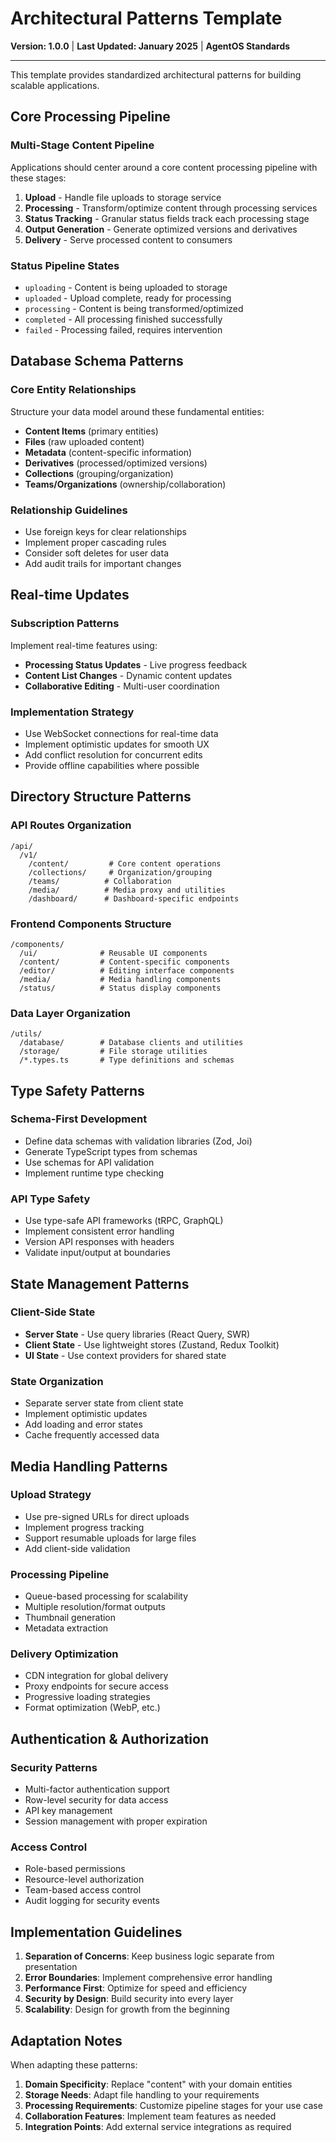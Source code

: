 # Architectural Patterns Template

**Version: 1.0.0** | **Last Updated: January 2025** | **AgentOS Standards**

---

This template provides standardized architectural patterns for building scalable applications.

## Core Processing Pipeline

### Multi-Stage Content Pipeline
Applications should center around a core content processing pipeline with these stages:

1. **Upload** - Handle file uploads to storage service
2. **Processing** - Transform/optimize content through processing services
3. **Status Tracking** - Granular status fields track each processing stage
4. **Output Generation** - Generate optimized versions and derivatives
5. **Delivery** - Serve processed content to consumers

### Status Pipeline States
- `uploading` - Content is being uploaded to storage
- `uploaded` - Upload complete, ready for processing
- `processing` - Content is being transformed/optimized
- `completed` - All processing finished successfully
- `failed` - Processing failed, requires intervention

## Database Schema Patterns

### Core Entity Relationships
Structure your data model around these fundamental entities:

- **Content Items** (primary entities)
- **Files** (raw uploaded content)
- **Metadata** (content-specific information)
- **Derivatives** (processed/optimized versions)
- **Collections** (grouping/organization)
- **Teams/Organizations** (ownership/collaboration)

### Relationship Guidelines
- Use foreign keys for clear relationships
- Implement proper cascading rules
- Consider soft deletes for user data
- Add audit trails for important changes

## Real-time Updates

### Subscription Patterns
Implement real-time features using:

- **Processing Status Updates** - Live progress feedback
- **Content List Changes** - Dynamic content updates
- **Collaborative Editing** - Multi-user coordination

### Implementation Strategy
- Use WebSocket connections for real-time data
- Implement optimistic updates for smooth UX
- Add conflict resolution for concurrent edits
- Provide offline capabilities where possible

## Directory Structure Patterns

### API Routes Organization
```
/api/
  /v1/
    /content/         # Core content operations
    /collections/     # Organization/grouping
    /teams/          # Collaboration
    /media/          # Media proxy and utilities
    /dashboard/      # Dashboard-specific endpoints
```

### Frontend Components Structure
```
/components/
  /ui/              # Reusable UI components
  /content/         # Content-specific components
  /editor/          # Editing interface components
  /media/           # Media handling components
  /status/          # Status display components
```

### Data Layer Organization
```
/utils/
  /database/        # Database clients and utilities
  /storage/         # File storage utilities
  /*.types.ts       # Type definitions and schemas
```

## Type Safety Patterns

### Schema-First Development
- Define data schemas with validation libraries (Zod, Joi)
- Generate TypeScript types from schemas
- Use schemas for API validation
- Implement runtime type checking

### API Type Safety
- Use type-safe API frameworks (tRPC, GraphQL)
- Implement consistent error handling
- Version API responses with headers
- Validate input/output at boundaries

## State Management Patterns

### Client-Side State
- **Server State** - Use query libraries (React Query, SWR)
- **Client State** - Use lightweight stores (Zustand, Redux Toolkit)
- **UI State** - Use context providers for shared state

### State Organization
- Separate server state from client state
- Implement optimistic updates
- Add loading and error states
- Cache frequently accessed data

## Media Handling Patterns

### Upload Strategy
- Use pre-signed URLs for direct uploads
- Implement progress tracking
- Support resumable uploads for large files
- Add client-side validation

### Processing Pipeline
- Queue-based processing for scalability
- Multiple resolution/format outputs
- Thumbnail generation
- Metadata extraction

### Delivery Optimization
- CDN integration for global delivery
- Proxy endpoints for secure access
- Progressive loading strategies
- Format optimization (WebP, etc.)

## Authentication & Authorization

### Security Patterns
- Multi-factor authentication support
- Row-level security for data access
- API key management
- Session management with proper expiration

### Access Control
- Role-based permissions
- Resource-level authorization
- Team-based access control
- Audit logging for security events

## Implementation Guidelines

1. **Separation of Concerns**: Keep business logic separate from presentation
2. **Error Boundaries**: Implement comprehensive error handling
3. **Performance First**: Optimize for speed and efficiency
4. **Security by Design**: Build security into every layer
5. **Scalability**: Design for growth from the beginning

## Adaptation Notes

When adapting these patterns:

1. **Domain Specificity**: Replace "content" with your domain entities
2. **Storage Needs**: Adapt file handling to your requirements
3. **Processing Requirements**: Customize pipeline stages for your use case
4. **Collaboration Features**: Implement team features as needed
5. **Integration Points**: Add external service integrations as required